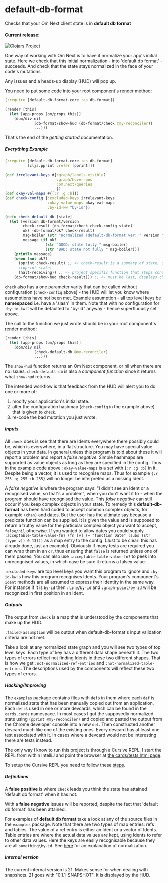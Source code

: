 # default-db-format
Checks that your Om Next client state is in **default db format**

#### Current release:

[![Clojars Project](https://img.shields.io/clojars/v/default-db-format.svg)](https://clojars.org/default-db-format)

One way of working with Om Next is to have it normalize your app's initial state. 
Here we check that this initial 
normalization - into 'default db format' - succeeds. And check that the state stays 
normalized in the face of your code's mutations.
  
Any issues and a heads-up display (HUD) will pop up.

You need to put some code into your root component's render method:

````clojure
(:require [default-db-format.core :as db-format])
          
(render [this]
  (let [app-props (om/props this)]
    (dom/div nil
             (db-format/show-hud (db-format/check @my-reconciler))                       
             ...)))
````
   
That's the end of the *getting started* documentation.

##### *Everything* Example

````clojure
(:require [default-db-format.core :as db-format]
          [cljs.pprint :refer [pprint]])
  
(def irrelevant-keys #{:graph/labels-visible?
                       :graph/hover-pos
                       :om.next/queries
                       })
(def okay-val-maps #{[:r :g :b]})
(def check-config {:excluded-keys irrelevant-keys
                   :okay-value-maps okay-val-maps
                   :by-id-kw "by-id"})
  
(defn check-default-db [state]
  (let [version db-format/version
        check-result (db-format/check check-config state)
        ok? (db-format/ok? check-result)
        msg-boiler (str "normalized (default-db-format ver: " version ")")
        message (if ok?
                  (str "GOOD: state fully " msg-boiler)
                  (str "BAD: state not fully " msg-boiler))]
    (println message)
    (when (not ok?)
      (pprint check-result) ;; <- check-result is a summary of state, so print one or the other
      ;(pprint state)
      (halt-receiving)) ;; <- project specific function that stops continuous state updates
    (db-format/show-hud check-result))) ;; <- must be last, displays check-result
````

`check` also has a one parameter varity that can be called without configuration (`check-config` above) - the HUD will let 
you know where assumptions have not been met. Example assumption - all top level keys be **namespaced** i.e. have a 'slash' in them.
Note that with no configuration for `:by-id-kw` it will be defaulted to "by-id" anyway - hence superfluously set above.

The call to the function we just wrote should be in your root component's render method:

````clojure
(render [this]
  (let [app-props (om/props this)]
    (dom/div nil
             (check-default-db @my-reconciler)
             ...)))
````

The `show-hud` function returns an Om Next component, or nil when there are no issues. 
`check-default-db` is also a *component function* since it returns what `show-hud` returns.
  
The intended workflow is that feedback from the HUD will alert you to do one or more of:
 
 1. modify your application's initial state.
 2. alter the configuration hashmap (`check-config` in the example above) that is given to `check`.
 3. re-code the bad mutation you just wrote.
      
##### Inputs

All `check` does is see that there are Idents everywhere there possibly could be, which is everywhere, in a
flat structure. You may have special value objects in your data. In general unless this program is told about these it
will report a problem and report a *false negative*. Simple hashmaps are supported as value objects as long as they are
specified in the config. Thus in the example code above `:okay-value-maps` is a set with `[:r :g :b]` in it. Despite being a
vector, it is used to recognise maps. Thus for example `{:r 255 :g 255 :b 255}` will no longer be interpreted as a
missing Ident.

A *false negative* is where the program says: "I didn't see an Ident or a recognised value, so that's a problem", when you
 don't want it to - when the program should have recognised the value. This *false negative* can still occur if you keep 
 complex objects in your state. To remedy this **default-db-format**
 has been hard coded to accept common complex objects, for example `(chan)` and dates. But the user has the ultimate say
 because a predicate function can be supplied. It is given the value and is supposed to return a truthy value for the particular complex
 object you want to accept, `false/nil` otherwise. If you wanted to allow 
 dates you could supply `:acceptable-table-value-fn? (fn [v] (= "function Date" (subs (str (type v)) 0 13)))` as a map entry 
 to the config. (Just to be clear: this has already done, just an example). Obviously if many tests are required you can wrap
 them in an `or`, thus ensuring that `false` is returned unless one of them passes. You can also use `:acceptable-table-value-fn?` to peek into
 unrecognised values, in which case be sure it returns a falsey value.
    
`:excluded-keys` are top level keys you want this program to ignore and `:by-id-kw` is how this program recognises
Idents. Your program's component's `ident` methods are all assumed to express their identity  in the same way.
For instance if it is `by-id` then `:line/by-id` and `:graph-point/by-id` will be recognized in first position in an Ident.     
  
##### Outputs  

The output from `check` is a map that is understood by the components that make up the HUD.

`:failed-assumption` will be output when default-db-format's input validation criteria are not met.

Take a look at any normalized state graph and you will see two types of top level keys. Each type of key has a
different data shape beneath it. The two types of errors reflect not finding Idents in these two different shapes.
That is how we get `:not-normalized-ref-entries` and `:not-normalized-table-entries`. The descriptions used by the 
components will reflect these two types of errors.  
  
##### Hacking/Improving
  
The `examples` package contains files with `def`s in them where each `def` is normalized state that has 
been manually copied out from an application. Each `def` is used in one or more devcards, which can
be found in the `cards.cards` namespace. In most cases I got the supposedly normalized state
using `(pprint @my-reconciler)` and copied and pasted the output from the Chrome developer console into 
a new `def`. Then constructed another devcard much like one of the existing ones. Every devcard has 
at least one test associated with it. In cases where a devcard would not be interesting there are tests 
instead. 

The only way I know to run this project is through a Cursive REPL. I start the REPL from within 
IntelliJ and point the browser at [the cards/tests html page](http://localhost:3449/cards.html#!/cards.cards).

To setup the Cursive REPL you need to follow these [steps](https://github.com/bhauman/lein-figwheel/wiki/Running-figwheel-in-a-Cursive-Clojure-REPL#create-a-clojuremain-cursive-repl-configuration).    
    
##### Definitions
    
A **false positive** is where `check` leads you think the state has attained 'default db format' when it has not. 

With a **false negative** issues will be reported, despite the fact that 'default db format' has been attained.

For examples of **default db format** take a look at any of the source files in the `examples` package. Note that there
 are two types of map entries: refs and tables. The value of a ref entry is either an Ident or a vector of Idents. Table
 entries are where the actual data values are kept, using Idents to refer to other data values. Here the keys are easily 
 recognisable because they are all `something\by-id`. See [here](https://github.com/omcljs/om/wiki/Components,-Identity-&-Normalization)
 for an explanation of normalization. 

##### Internal version

The current internal version is 21. Makes sense for when dealing with snapshots. 21 goes with "0.1.1-SNAPSHOT". It is displayed by
 the HUD.
    